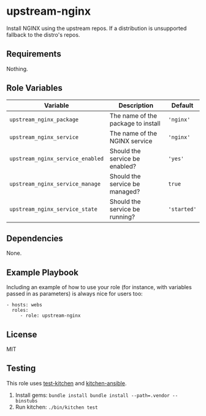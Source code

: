 upstream-nginx
==============
Install NGINX using the upstream repos.
If a distribution is unsupported fallback to the distro's repos.


Requirements
------------
Nothing.


Role Variables
--------------

| Variable | Description | Default |
| -------- | ----------- | ------- |
| `upstream_nginx_package` | The name of the package to install | `'nginx'` |
| `upstream_nginx_service` | The name of the NGINX service | `'nginx'` |
| `upstream_nginx_service_enabled` | Should the service be enabled? | `'yes'` |
| `upstream_nginx_service_manage` | Should the service be managed? | `true` |
| `upstream_nginx_service_state` | Should the service be running? | `'started'` |


Dependencies
------------
None.


Example Playbook
----------------
Including an example of how to use your role (for instance, with variables passed in as parameters) is always nice for users too:

    - hosts: webs
      roles:
         - role: upstream-nginx


License
-------
MIT


Testing
-------
This role uses [test-kitchen](http://kitchen.ci/) and
[kitchen-ansible](https://github.com/neillturner/kitchen-ansible).

  1. Install gems: `bundle install bundle install --path=.vendor --binstubs`
  2. Run kitchen: `./bin/kitchen test`
